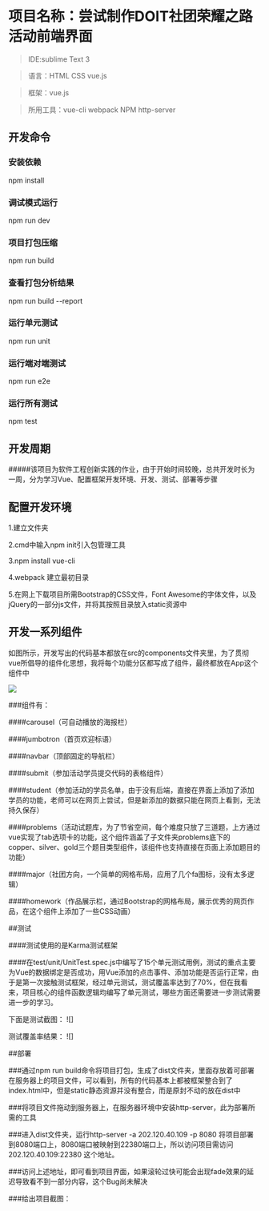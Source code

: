 # 项目名称：尝试制作DOIT社团荣耀之路活动前端界面
> IDE:sublime Text 3

> 语言：HTML CSS vue.js

> 框架：vue.js

> 所用工具：vue-cli webpack NPM http-server

## 开发命令

### 安装依赖
npm install

### 调试模式运行
npm run dev

### 项目打包压缩
npm run build

### 查看打包分析结果
npm run build --report

### 运行单元测试
npm run unit

### 运行端对端测试
npm run e2e

### 运行所有测试
npm test

## 开发周期

#####该项目为软件工程创新实践的作业，由于开始时间较晚，总共开发时长为一周，分为学习Vue、配置框架开发环境、开发、测试、部署等步骤

## 配置开发环境

1.建立文件夹

2.cmd中输入npm init引入包管理工具

3.npm install vue-cli

4.webpack 建立最初目录

5.在网上下载项目所需Bootstrap的CSS文件，Font Awesome的字体文件，以及jQuery的一部分js文件，并将其按照目录放入static资源中

## 开发一系列组件

如图所示，开发写出的代码基本都放在src的components文件夹里，为了贯彻vue所倡导的组件化思想，我将每个功能分区都写成了组件，最终都放在App这个组件中

![]("filetree.png")

###组件有：

####carousel（可自动播放的海报栏）

####jumbotron（首页欢迎标语）

####navbar（顶部固定的导航栏）

####submit（参加活动学员提交代码的表格组件）

####student（参加活动的学员名单，由于没有后端，直接在界面上添加了添加学员的功能，老师可以在网页上尝试，但是新添加的数据只能在网页上看到，无法持久保存）

####problems（活动试题库，为了节省空间，每个难度只放了三道题，上方通过vue实现了tab选项卡的功能，这个组件涵盖了子文件夹problems底下的copper、silver、gold三个题目类型组件，该组件也支持直接在页面上添加题目的功能）

####major（社团方向，一个简单的网格布局，应用了几个fa图标，没有太多逻辑）

####homework（作品展示栏，通过Bootstrap的网格布局，展示优秀的网页作品，在这个组件上添加了一些CSS动画）

##测试

####测试使用的是Karma测试框架

####在test/unit/UnitTest.spec.js中编写了15个单元测试用例，测试的重点主要为Vue的数据绑定是否成功，用Vue添加的点击事件、添加功能是否运行正常，由于是第一次接触测试框架，经过单元测试，测试覆盖率达到了70%，但在我看来，项目核心的组件函数逻辑均编写了单元测试，哪些方面还需要进一步测试需要进一步的学习。

下面是测试截图：
![]

测试覆盖率结果：
![]

##部署

###通过npm run build命令将项目打包，生成了dist文件夹，里面存放着可部署在服务器上的项目文件，可以看到，所有的代码基本上都被框架整合到了index.html中，但是static静态资源并没有整合，而是原封不动的放在dist中

###将项目文件拖动到服务器上，在服务器环境中安装http-server，此为部署所需的工具

###进入dist文件夹，运行http-server -a 202.120.40.109 -p 8080 将项目部署到8080端口上，8080端口被映射到22380端口上，所以访问项目需访问202.120.40.109:22380 这个地址。

###访问上述地址，即可看到项目界面，如果滚轮过快可能会出现fade效果的延迟导致看不到一部分内容，这个Bug尚未解决

###给出项目截图：


